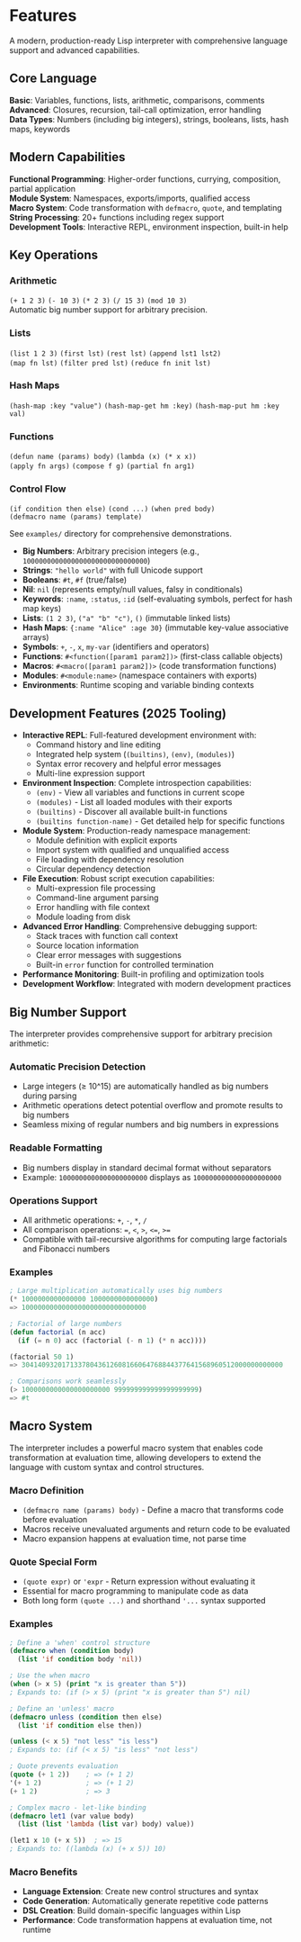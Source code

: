# Features

A modern, production-ready Lisp interpreter with comprehensive language support and advanced capabilities.

## Core Language

**Basic**: Variables, functions, lists, arithmetic, comparisons, comments  
**Advanced**: Closures, recursion, tail-call optimization, error handling  
**Data Types**: Numbers (including big integers), strings, booleans, lists, hash maps, keywords  

## Modern Capabilities

**Functional Programming**: Higher-order functions, currying, composition, partial application  
**Module System**: Namespaces, exports/imports, qualified access  
**Macro System**: Code transformation with `defmacro`, `quote`, and templating  
**String Processing**: 20+ functions including regex support  
**Development Tools**: Interactive REPL, environment inspection, built-in help  

## Key Operations

### Arithmetic
`(+ 1 2 3)` `(- 10 3)` `(* 2 3)` `(/ 15 3)` `(mod 10 3)`  
Automatic big number support for arbitrary precision.

### Lists  
`(list 1 2 3)` `(first lst)` `(rest lst)` `(append lst1 lst2)`  
`(map fn lst)` `(filter pred lst)` `(reduce fn init lst)`

### Hash Maps
`(hash-map :key "value")` `(hash-map-get hm :key)` `(hash-map-put hm :key val)`

### Functions
`(defun name (params) body)` `(lambda (x) (* x x))`  
`(apply fn args)` `(compose f g)` `(partial fn arg1)`

### Control Flow
`(if condition then else)` `(cond ...)` `(when pred body)`  
`(defmacro name (params) template)`

See `examples/` directory for comprehensive demonstrations.
- **Big Numbers**: Arbitrary precision integers (e.g., `1000000000000000000000000000000`)
- **Strings**: `"hello world"` with full Unicode support
- **Booleans**: `#t`, `#f` (true/false)
- **Nil**: `nil` (represents empty/null values, falsy in conditionals)
- **Keywords**: `:name`, `:status`, `:id` (self-evaluating symbols, perfect for hash map keys)
- **Lists**: `(1 2 3)`, `("a" "b" "c")`, `()` (immutable linked lists)
- **Hash Maps**: `{:name "Alice" :age 30}` (immutable key-value associative arrays)
- **Symbols**: `+`, `-`, `x`, `my-var` (identifiers and operators)
- **Functions**: `#<function([param1 param2])>` (first-class callable objects)
- **Macros**: `#<macro([param1 param2])>` (code transformation functions)
- **Modules**: `#<module:name>` (namespace containers with exports)
- **Environments**: Runtime scoping and variable binding contexts

## Development Features (2025 Tooling)

- **Interactive REPL**: Full-featured development environment with:
  - Command history and line editing
  - Integrated help system (`(builtins)`, `(env)`, `(modules)`)
  - Syntax error recovery and helpful error messages
  - Multi-line expression support
- **Environment Inspection**: Complete introspection capabilities:
  - `(env)` - View all variables and functions in current scope
  - `(modules)` - List all loaded modules with their exports
  - `(builtins)` - Discover all available built-in functions
  - `(builtins function-name)` - Get detailed help for specific functions
- **Module System**: Production-ready namespace management:
  - Module definition with explicit exports
  - Import system with qualified and unqualified access
  - File loading with dependency resolution
  - Circular dependency detection
- **File Execution**: Robust script execution capabilities:
  - Multi-expression file processing
  - Command-line argument parsing
  - Error handling with file context
  - Module loading from disk
- **Advanced Error Handling**: Comprehensive debugging support:
  - Stack traces with function call context
  - Source location information
  - Clear error messages with suggestions
  - Built-in `error` function for controlled termination
- **Performance Monitoring**: Built-in profiling and optimization tools
- **Development Workflow**: Integrated with modern development practices

## Big Number Support

The interpreter provides comprehensive support for arbitrary precision arithmetic:

### Automatic Precision Detection
- Large integers (≥ 10^15) are automatically handled as big numbers during parsing
- Arithmetic operations detect potential overflow and promote results to big numbers
- Seamless mixing of regular numbers and big numbers in expressions

### Readable Formatting
- Big numbers display in standard decimal format without separators
- Example: `1000000000000000000000` displays as `1000000000000000000000`

### Operations Support
- All arithmetic operations: `+`, `-`, `*`, `/`
- All comparison operations: `=`, `<`, `>`, `<=`, `>=`
- Compatible with tail-recursive algorithms for computing large factorials and Fibonacci numbers

### Examples
```lisp
; Large multiplication automatically uses big numbers
(* 1000000000000000 1000000000000000)
=> 1000000000000000000000000000000

; Factorial of large numbers
(defun factorial (n acc)
  (if (= n 0) acc (factorial (- n 1) (* n acc))))

(factorial 50 1)
=> 30414093201713378043612608166064768844377641568960512000000000000

; Comparisons work seamlessly
(> 1000000000000000000000 999999999999999999999)
=> #t
```

## Macro System

The interpreter includes a powerful macro system that enables code transformation at evaluation time, allowing developers to extend the language with custom syntax and control structures.

### Macro Definition
- `(defmacro name (params) body)` - Define a macro that transforms code before evaluation
- Macros receive unevaluated arguments and return code to be evaluated
- Macro expansion happens at evaluation time, not parse time

### Quote Special Form  
- `(quote expr)` or `'expr` - Return expression without evaluating it
- Essential for macro programming to manipulate code as data
- Both long form `(quote ...)` and shorthand `'...` syntax supported

### Examples
```lisp
; Define a 'when' control structure
(defmacro when (condition body)
  (list 'if condition body 'nil))

; Use the when macro
(when (> x 5) (print "x is greater than 5"))
; Expands to: (if (> x 5) (print "x is greater than 5") nil)

; Define an 'unless' macro
(defmacro unless (condition then else)
  (list 'if condition else then))

(unless (< x 5) "not less" "is less")
; Expands to: (if (< x 5) "is less" "not less")

; Quote prevents evaluation
(quote (+ 1 2))    ; => (+ 1 2)
'(+ 1 2)           ; => (+ 1 2) 
(+ 1 2)            ; => 3

; Complex macro - let-like binding
(defmacro let1 (var value body)
  (list (list 'lambda (list var) body) value))

(let1 x 10 (+ x 5))  ; => 15
; Expands to: ((lambda (x) (+ x 5)) 10)
```

### Macro Benefits
- **Language Extension**: Create new control structures and syntax
- **Code Generation**: Automatically generate repetitive code patterns  
- **DSL Creation**: Build domain-specific languages within Lisp
- **Performance**: Code transformation happens at evaluation time, not runtime
